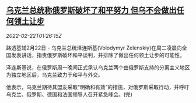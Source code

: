 <!--1645493463000-->
[乌克兰总统称俄罗斯破坏了和平努力 但乌不会做出任何领土让步](https://cn.reuters.com/article/ukraine-zelenskiy-summit-call-0222-idCNKBS2KR03L)
------

<div><i>2022-02-22T01:26:15Z</i></div><p>路透基辅2月22日 - 乌克兰总统泽连斯基(Volodymyr Zelenskiy)在周二凌晨向全国发表讲话，指责俄罗斯破坏和平谈判，并排除了做出任何领土让步的可能性。</p><p>泽连斯基说，在俄罗斯周一晚间正式承认乌克兰两个由俄罗斯支持的分离主义地区为独立地区后，乌克兰致力于和平与外交。</p><p>他表示，乌克兰期待其盟友采取“明确和有效”的措施，对俄罗斯采取行动，并呼吁乌克兰、俄罗斯、德国和法国领导人召开紧急峰会。(完)</p>
